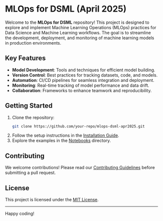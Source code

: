 # MLOps for DSML (April 2025)

Welcome to the **MLOps for DSML** repository! This project is designed to explore and implement Machine Learning Operations (MLOps) practices for Data Science and Machine Learning workflows. The goal is to streamline the development, deployment, and monitoring of machine learning models in production environments.

## Key Features

- **Model Development**: Tools and techniques for efficient model building.
- **Version Control**: Best practices for tracking datasets, code, and models.
- **Automation**: CI/CD pipelines for seamless integration and deployment.
- **Monitoring**: Real-time tracking of model performance and data drift.
- **Collaboration**: Frameworks to enhance teamwork and reproducibility.

## Getting Started

1. Clone the repository:
    ```bash
    git clone https://github.com/your-repo/mlops-dsml-apr2025.git
    ```
2. Follow the setup instructions in the [Installation Guide](docs/installation.md).
3. Explore the examples in the [Notebooks](notebooks/) directory.

## Contributing

We welcome contributions! Please read our [Contributing Guidelines](CONTRIBUTING.md) before submitting a pull request.

## License

This project is licensed under the [MIT License](LICENSE).

---
Happy coding! 